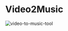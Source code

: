 # Video2Music


![video-to-music-tool](https://github.com/sam9111/Video2Music/assets/60708693/341e2012-ba31-4774-810e-f1dda7e4f631)
